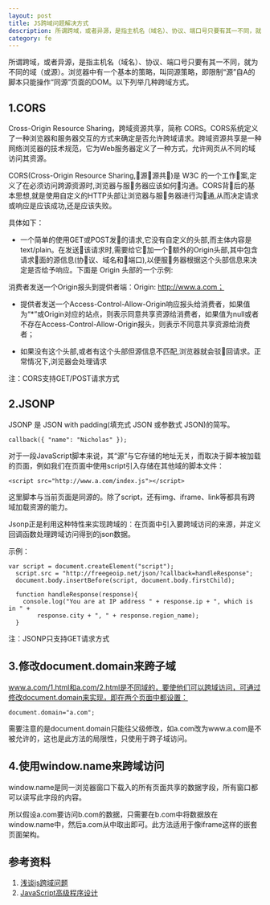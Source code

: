 ```yaml
---
layout: post
title: JS跨域问题解决方式
description: 所谓跨域，或者异源，是指主机名（域名）、协议、端口号只要有其一不同，就为不同的域（或源）。浏览器中有一个基本的策略，叫同源策略，即限制“源”自A的脚本只能操作“同源”页面的DOM。
category: fe
---
```


所谓跨域，或者异源，是指主机名（域名）、协议、端口号只要有其一不同，就为不同的域（或源）。浏览器中有一个基本的策略，叫同源策略，即限制“源”自A的脚本只能操作“同源”页面的DOM。以下列举几种跨域方式。

## 1.CORS

Cross-Origin Resource Sharing，跨域资源共享，简称 CORS。CORS系统定义了一种浏览器和服务器交互的方式来确定是否允许跨域请求。跨域资源共享是一种网络浏览器的技术规范，它为Web服务器定义了一种方式，允许网页从不同的域访问其资源。

CORS(Cross-Origin Resource Sharing,􏰛源􏰉源共􏰠)是 W3C 的一个工作􏰡案,定义了在必须访问跨源资源时,浏览器与服􏰁务器应该如何􏰢沟通。CORS背􏰣后的基本思想,就是使用自定义的HTTP头部让浏览器与服􏰁务器进行沟􏰢通,从而决定请求或响应是应该成功,还是应该失败。

具体如下：

* 一个简单的使用GET或POST发􏰀的请求,它没有自定义的头部,而主体内容是text/plain。在发送􏰀该请求时,需要给它􏰤加一个􏰥额外的Origin头部,其中包含请求􏰝面的源信息(协􏰦议、域名和􏰧端口),以便服􏰁务器根据这个头部信息来决定是否给予响应。下面是 Origin 头部的一个示例:

 消费者发送一个Origin报头到提供者端：Origin: http://www.a.com；

* 提供者发送一个Access-Control-Allow-Origin响应报头给消费者，如果值为“*”或Origin对应的站点，则表示同意共享资源给消费者，如果值为null或者不存在Access-Control-Allow-Origin报头，则表示不同意共享资源给消费者；

* 如果没有这个头部,或者有这个头部但源信息不匹配,浏览器就会驳􏰩回请求。正常情况下,浏览器会处理请求

注：CORS支持GET/POST请求方式

## 2.JSONP

JSONP 是 JSON with padding(填充式 JSON 或参数式 JSON)的简写。


    callback({ "name": "Nicholas" });
 
对于一段JavaScript脚本来说，其“源”与它存储的地址无关，而取决于脚本被加载的页面，例如我们在页面中使用script引入存储在其他域的脚本文件：
	
	<script src="http://www.a.com/index.js"></script>
		
这里脚本与当前页面是同源的。除了script，还有img、iframe、link等都具有跨域加载资源的能力。

Jsonp正是利用这种特性来实现跨域的：在页面中引入要跨域访问的来源，并定义回调函数处理跨域访问得到的json数据。

示例： 
    
    var script = document.createElement("script");
	  script.src = "http://freegeoip.net/json/?callback=handleResponse";
	  document.body.insertBefore(script, document.body.firstChild);
	
	  function handleResponse(response){
	    console.log("You are at IP address " + response.ip + ", which is in " +
	        response.city + ", " + response.region_name);
	  }
	  
注：JSONP只支持GET请求方式

## 3.修改document.domain来跨子域

www.a.com/1.html和a.com/2.html是不同域的，要使他们可以跨域访问，可通过修改document.domain来实现，即在两个页面中都设置：
	
	document.domain="a.com";

需要注意的是document.domain只能往父级修改，如a.com改为www.a.com是不被允许的，这也是此方法的局限性，只使用于跨子域访问。

## 4.使用window.name来跨域访问

window.name是同一浏览器窗口下载入的所有页面共享的数据字段，所有窗口都可以读写此字段的内容。

所以假设a.com要访问b.com的数据，只需要在b.com中将数据放在window.name中，然后a.com从中取出即可。此方法适用于像iframe这样的嵌套页面架构。




## 参考资料
1. [浅谈js跨域问题](http://segmentfault.com/a/1190000003784372)
2. [JavaScript高级程序设计]()


[Joebon]:    http://joebon.cc "Joebon"
